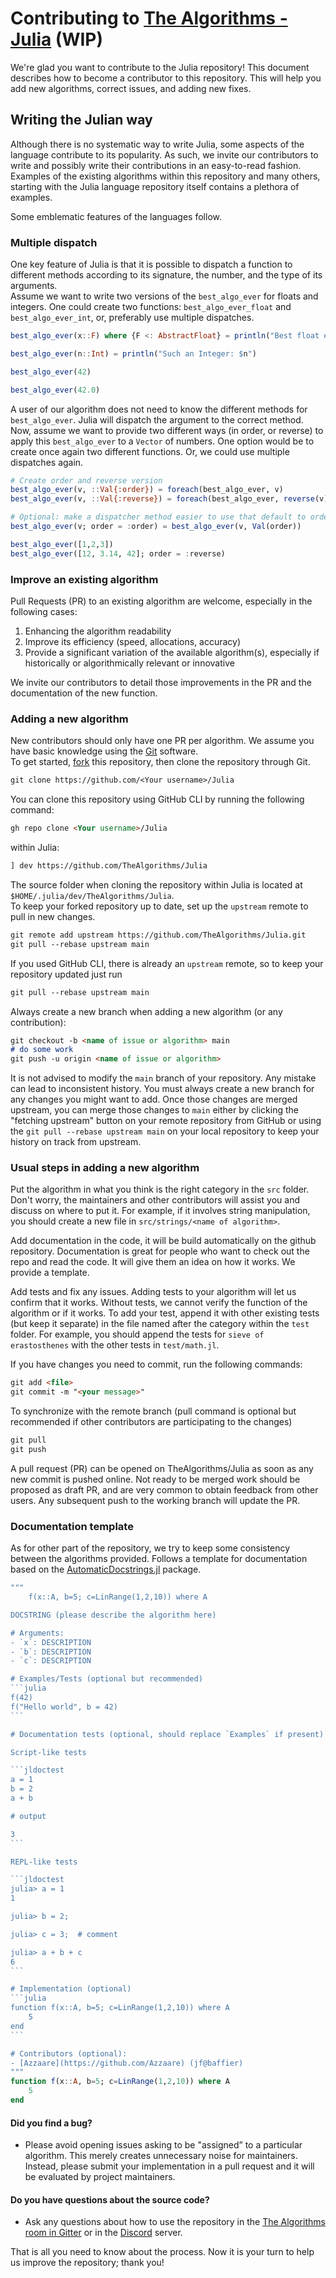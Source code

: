 # Contributing to [The Algorithms - Julia](https://github.com/TheAlgorithms/Julia) (WIP)

We're glad you want to contribute to the Julia repository! This document describes how to become a contributor to this repository. This will help you add new algorithms, correct issues, and adding new fixes.

## Writing the Julian way

Although there is no systematic way to write Julia, some aspects of the language contribute to its popularity. As such, we invite our contributors to write and possibly write their contributions in an easy-to-read fashion. Examples of the existing algorithms within this repository and many others, starting with the Julia language repository itself contains a plethora of examples.

Some emblematic features of the languages follow.

### Multiple dispatch

One key feature of Julia is that it is possible to dispatch a function to different methods according to its signature, the number, and the type of its arguments.\
Assume we want to write two versions of the `best_algo_ever` for floats and integers. One could create two functions: `best_algo_ever_float` and `best_algo_ever_int`, or, preferably use multiple dispatches.

```julia
best_algo_ever(x::F) where {F <: AbstractFloat} = println("Best float ever: $x")

best_algo_ever(n::Int) = println("Such an Integer: $n")

best_algo_ever(42)

best_algo_ever(42.0)
```

A user of our algorithm does not need to know the different methods for `best_algo_ever`. Julia will dispatch the argument to the correct method. Now, assume we want to provide two different ways (in order, or reverse) to apply this `best_algo_ever` to a `Vector` of numbers. One option would be to create once again two different functions. Or, we could use multiple dispatches again.

```julia
# Create order and reverse version
best_algo_ever(v, ::Val{:order}) = foreach(best_algo_ever, v)
best_algo_ever(v, ::Val{:reverse}) = foreach(best_algo_ever, reverse(v))

# Optional: make a dispatcher method easier to use that default to ordered iteration
best_algo_ever(v; order = :order) = best_algo_ever(v, Val(order))

best_algo_ever([1,2,3])
best_algo_ever([12, 3.14, 42]; order = :reverse)
```

### Improve an existing algorithm

Pull Requests (PR) to an existing algorithm are welcome, especially in the following cases:

1. Enhancing the algorithm readability
1. Improve its efficiency (speed, allocations, accuracy)
1. Provide a significant variation of the available algorithm(s), especially if historically or algorithmically relevant or innovative

We invite our contributors to detail those improvements in the PR and the documentation of the new function.

### Adding a new algorithm

New contributors should only have one PR per algorithm. We assume you have basic knowledge using the [Git](https://git-scm.org) software.\
To get started, [fork](https://help.github.com/articles/fork-a-repo) this repository, then clone the repository through Git.

```markdown
git clone https://github.com/<Your username>/Julia
```

You can clone this repository using GitHub CLI by running the following command:

```markdown
gh repo clone <Your username>/Julia
```

within Julia:
```markdown
] dev https://github.com/TheAlgorithms/Julia
```

The source folder when cloning the repository within Julia is located at `$HOME/.julia/dev/TheAlgorithms/Julia`.\
To keep your forked repository up to date, set up the `upstream` remote to pull in new changes.

```markdown
git remote add upstream https://github.com/TheAlgorithms/Julia.git
git pull --rebase upstream main
```

If you used GitHub CLI, there is already an `upstream` remote, so to keep your repository updated just run

```markdown
git pull --rebase upstream main
```

Always create a new branch when adding a new algorithm (or any contribution):

```markdown
git checkout -b <name of issue or algorithm> main
# do some work
git push -u origin <name of issue or algorithm>
```

It is not advised to modify the `main` branch of your repository. Any mistake can lead to inconsistent history.
You must always create a new branch for any changes you might want to add. Once those changes are merged upstream, you can merge those changes to `main` either by clicking the "fetching upstream" button on your remote repository from GitHub or using the `git pull --rebase upstream main` on your local repository to keep your history on track from upstream.

### Usual steps in adding a new algorithm

Put the algorithm in what you think is the right category in the `src` folder. Don't worry, the maintainers and other contributors will assist you and discuss on where to put it. For example, if it involves string manipulation, you should create a new file in `src/strings/<name of algorithm>`.

Add documentation in the code, it will be build automatically on the github repository. Documentation is great for people who want to check out the repo and read the code. It will give them an idea on how it works. We provide a template.

Add tests and fix any issues. Adding tests to your algorithm will let us confirm that it works.
Without tests, we cannot verify the function of the algorithm or if it works. To add your test, append it with other existing tests (but keep it separate) in the file named after the category within the `test` folder. For example, you should append the tests for `sieve of erastosthenes` with the other tests in `test/math.jl`.

If you have changes you need to commit, run the following commands:

```markdown
git add <file>
git commit -m "<your message>"
```

To synchronize with the remote branch (pull command is optional but recommended if other contributors are participating to the changes)

```markdown
git pull
git push
```

A pull request (PR) can be opened on TheAlgorithms/Julia as soon as any new commit is pushed online. Not ready to be merged work should be proposed as draft PR, and are very common to obtain feedback from other users.
Any subsequent push to the working branch will update the PR.

### Documentation template

As for other part of the repository, we try to keep some consistency between the algorithms provided. Follows a template for documentation based on the [AutomaticDocstrings.jl](https://github.com/baggepinnen/AutomaticDocstrings.jl#usage) package.

````julia
"""
    f(x::A, b=5; c=LinRange(1,2,10)) where A

DOCSTRING (please describe the algorithm here)

# Arguments:
- `x`: DESCRIPTION
- `b`: DESCRIPTION
- `c`: DESCRIPTION

# Examples/Tests (optional but recommended)
```julia
f(42)
f("Hello world", b = 42)
```

# Documentation tests (optional, should replace `Examples` if present)

Script-like tests

```jldoctest
a = 1
b = 2
a + b

# output

3
```

REPL-like tests

```jldoctest
julia> a = 1
1

julia> b = 2;

julia> c = 3;  # comment

julia> a + b + c
6
```

# Implementation (optional)
```julia
function f(x::A, b=5; c=LinRange(1,2,10)) where A
    5
end
```

# Contributors (optional):
- [Azzaare](https://github.com/Azzaare) (jf@baffier)
"""
function f(x::A, b=5; c=LinRange(1,2,10)) where A
    5
end
````

#### **Did you find a bug?**

- Please avoid opening issues asking to be "assigned” to a particular algorithm. This merely creates unnecessary noise for maintainers. Instead, please submit your implementation in a pull request and it will be evaluated by project maintainers.

#### **Do you have questions about the source code?**

- Ask any questions about how to use the repository in the [The Algorithms room in Gitter](https://gitter.im/TheAlgorithms/community?source=orgpage#) or in the [Discord](https://discord.gg/c7MnfGFGa6) server.

That is all you need to know about the process. Now it is your turn to help us improve the repository; thank you!
